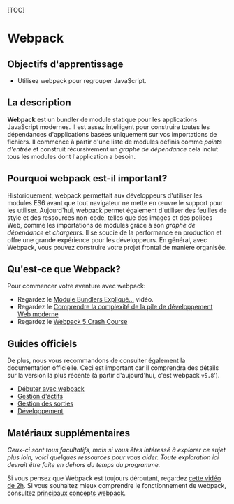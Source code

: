 [TOC]
# <b>**Webpack**</b>
## **Objectifs d'apprentissage**

- Utilisez webpack pour regrouper JavaScript.

## **La description**
**Webpack** est un bundler de module statique pour les applications JavaScript modernes. Il est assez intelligent pour construire toutes les dépendances d'applications basées uniquement sur vos importations de fichiers. Il commence à partir d'une liste de modules définis comme *points d'entrée* et construit récursivement un *graphe de dépendance* cela inclut tous les modules dont l'application a besoin.

## **Pourquoi webpack est-il important?**
Historiquement, webpack permettait aux développeurs d'utiliser les modules ES6 avant que tout navigateur ne mette en œuvre le support pour les utiliser. Aujourd'hui, webpack permet également d'utiliser des feuilles de style et des ressources non-code, telles que des images et des polices Web, comme les importations de modules grâce à son *graphe de dépendance* et *chargeurs*. Il se soucie de la performance en production et offre une grande expérience pour les développeurs. En général, avec Webpack, vous pouvez construire votre projet frontal de manière organisée.

## **Qu'est-ce que Webpack?**
Pour commencer votre aventure avec webpack:

- Regardez le [Module Bundlers Expliqué...](https://www.youtube.com/watch?v=5IG4UmULyoA) vidéo.
- Regardez le [Comprendre la complexité de la pile de développement Web moderne](https://www.youtube.com/watch?v=QliwSwWHJoQ)
- Regardez le [Webpack 5 Crash Course](https://www.youtube.com/watch?v=IZGNcSuwBZs)

## **Guides officiels**
De plus, nous vous recommandons de consulter également la documentation officielle. Ceci est important car il comprendra des détails sur la version la plus récente (à partir d'aujourd'hui, c'est webpack `v5.8`').

- [Débuter avec webpack](https://webpack.js.org/guides/getting-started/)
- [Gestion d'actifs](https://webpack.js.org/guides/asset-management/)
- [Gestion des sorties](https://webpack.js.org/guides/output-management/)
- [Développement](https://webpack.js.org/guides/development/)

## **Matériaux supplémentaires**
*Ceux-ci sont tous facultatifs, mais si vous êtes intéressé à explorer ce sujet plus loin, voici quelques ressources pour vous aider. Toute exploration ici devrait être faite en dehors du temps du programme.*

Si vous pensez que Webpack est toujours déroutant, regardez [cette vidéo de 2h](https://www.youtube.com/watch?v=MpGLUVbqoYQ). Si vous souhaitez mieux comprendre le fonctionnement de webpack, consultez [principaux concepts webpack](https://webpack.js.org/concepts/).